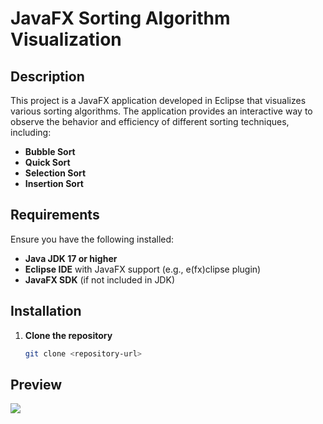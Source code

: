 # JavaFX Sorting Algorithm Visualization

## Description

This project is a JavaFX application developed in Eclipse that visualizes various sorting algorithms. The application provides an interactive way to observe the behavior and efficiency of different sorting techniques, including:

- **Bubble Sort**
- **Quick Sort**
- **Selection Sort**
- **Insertion Sort**

## Requirements

Ensure you have the following installed:

- **Java JDK 17 or higher**
- **Eclipse IDE** with JavaFX support (e.g., e(fx)clipse plugin)
- **JavaFX SDK** (if not included in JDK)

## Installation

1. **Clone the repository**

   ```sh
   git clone <repository-url>

## Preview

[![](preview.gif)](preview.gif)
